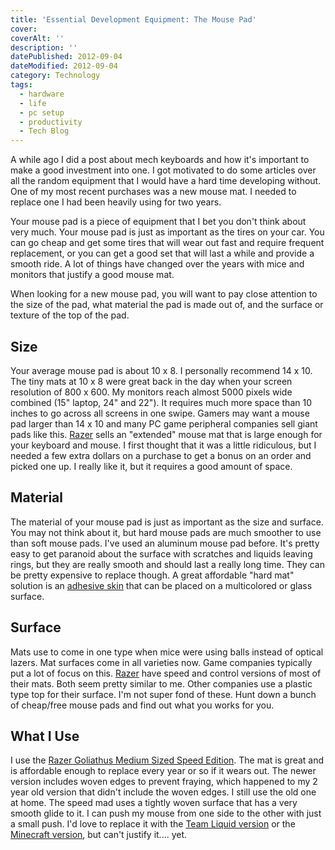 ```yaml
---
title: 'Essential Development Equipment: The Mouse Pad'
cover:
coverAlt: ''
description: ''
datePublished: 2012-09-04
dateModified: 2012-09-04
category: Technology
tags:
  - hardware
  - life
  - pc setup
  - productivity
  - Tech Blog
---
```


A while ago I did a post about mech keyboards and how it's important to make a good investment into one. I got motivated to do some articles over all the random equipment that I would have a hard time developing without. One of my most recent purchases was a new mouse mat. I needed to replace one I had been heavily using for two years.

Your mouse pad is a piece of equipment that I bet you don't think about very much. Your mouse pad is just as important as the tires on your car. You can go cheap and get some tires that will wear out fast and require frequent replacement, or you can get a good set that will last a while and provide a smooth ride. A lot of things have changed over the years with mice and monitors that justify a good mouse mat.

When looking for a new mouse pad, you will want to pay close attention to the size of the pad, what material the pad is made out of, and the surface or texture of the top of the pad.

## Size

Your average mouse pad is about 10 x 8. I personally recommend 14 x 10. The tiny mats at 10 x 8 were great back in the day when your screen resolution of 800 x 600. My monitors reach almost 5000 pixels wide combined (15" laptop, 24" and 22"). It requires much more space than 10 inches to go across all screens in one swipe. Gamers may want a mouse pad larger than 14 x 10 and many PC game peripheral companies sell giant pads like this. [Razer](http://www.razerzone.com/) sells an "extended" mouse mat that is large enough for your keyboard and mouse. I first thought that it was a little ridiculous, but I needed a few extra dollars on a purchase to get a bonus on an order and picked one up. I really like it, but it requires a good amount of space.

## Material

The material of your mouse pad is just as important as the size and surface. You may not think about it, but hard mouse pads are much smoother to use than soft mouse pads. I've used an aluminum mouse pad before. It's pretty easy to get paranoid about the surface with scratches and liquids leaving rings, but they are really smooth and should last a really long time. They can be pretty expensive to replace though. A great affordable "hard mat" solution is an [adhesive skin](http://www.razerzone.com/store/razer-sphex) that can be placed on a multicolored or glass surface.

## Surface

Mats use to come in one type when mice were using balls instead of optical lazers. Mat surfaces come in all varieties now. Game companies typically put a lot of focus on this. [Razer](http://www.razerzone.com/) have speed and control versions of most of their mats. Both seem pretty similar to me. Other companies use a plastic type top for their surface. I'm not super fond of these. Hunt down a bunch of cheap/free mouse pads and find out what you works for you.

## What I Use

I use the [Razer Goliathus Medium Sized Speed Edition](http://www.razerzone.com/store/razer-goliathus-speed-edition). The mat is great and is affordable enough to replace every year or so if it wears out. The newer version includes woven edges to prevent fraying, which happened to my 2 year old version that didn't include the woven edges. I still use the old one at home. The speed mad uses a tightly woven surface that has a very smooth glide to it. I can push my mouse from one side to the other with just a small push. I'd love to replace it with the [Team Liquid version](http://www.razerzone.com/store/razer-goliathus-e-sports-edition-team-liquid) or the [Minecraft version](http://www.razerzone.com/minecon), but can't justify it.... yet.
